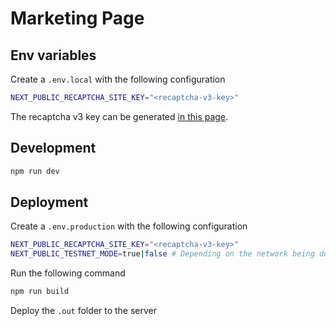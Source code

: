 # Marketing Page

## Env variables

Create a `.env.local` with the following configuration

```bash
NEXT_PUBLIC_RECAPTCHA_SITE_KEY="<recaptcha-v3-key>"
```

The recaptcha v3 key can be generated [in this page](https://www.google.com/recaptcha/admin/create).

## Development

```bash
npm run dev
```

## Deployment

Create a `.env.production` with the following configuration

```bash
NEXT_PUBLIC_RECAPTCHA_SITE_KEY="<recaptcha-v3-key>"
NEXT_PUBLIC_TESTNET_MODE=true|false # Depending on the network being deployed
```

Run the following command

```bash
npm run build
```

Deploy the `.out` folder to the server
